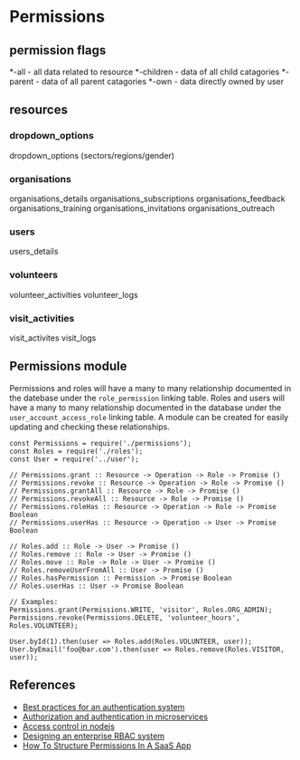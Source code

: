 # Permissions

## permission flags
*-all - all data related to resource
*-children - data of all child catagories
*-parent - data of all parent catagories
*-own - data directly owned by user

## resources

### dropdown_options
dropdown_options (sectors/regions/gender)

### organisations
organisations_details
organisations_subscriptions
organisations_feedback
organisations_training
organisations_invitations
organisations_outreach

### users
users_details

### volunteers
volunteer_activities
volunteer_logs

### visit_activities
visit_activites
visit_logs

## Permissions module

Permissions and roles will have a many to many relationship documented in the datebase under the `role_permission` linking table.
Roles and users will have a many to many relationship documented in the database under the `user_account_access_role` linking table.
A module can be created for easily updating and checking these relationships.

```
const Permissions = require('./permissions');
const Roles = require('./roles');
const User = require('../user');

// Permissions.grant :: Resource -> Operation -> Role -> Promise ()
// Permissions.revoke :: Resource -> Operation -> Role -> Promise ()
// Permissions.grantAll :: Resource -> Role -> Promise ()
// Permissions.revokeAll :: Resource -> Role -> Promise ()
// Permissions.roleHas :: Resource -> Operation -> Role -> Promise Boolean
// Permissions.userHas :: Resource -> Operation -> User -> Promise Boolean

// Roles.add :: Role -> User -> Promise ()
// Roles.remove :: Role -> User -> Promise ()
// Roles.move :: Role -> Role -> User -> Promise ()
// Roles.removeUserFromAll :: User -> Promise ()
// Roles.hasPermission :: Permission -> Promise Boolean
// Roles.userHas :: User -> Promise Boolean

// Examples:
Permissions.grant(Permissions.WRITE, 'visitor', Roles.ORG_ADMIN);
Permissions.revoke(Permissions.DELETE, 'volunteer_hours', Roles.VOLUNTEER);

User.byId(1).then(user => Roles.add(Roles.VOLUNTEER, user));
User.byEmail('foo@bar.com').then(user => Roles.remove(Roles.VISITOR, user));

```

## References

- [Best practices for an authentication system](https://cybersecurity.ieee.org/blog/2016/06/02/design-best-practices-for-an-authentication-system/)
- [Authorization and authentication in microservices](https://initiate.andela.com/how-we-solved-authentication-and-authorization-in-our-microservice-architecture-994539d1b6e6)
- [Access control in nodejs](https://blog.nodeswat.com/implement-access-control-in-node-js-8567e7b484d1)
- [Designing an enterprise RBAC system](https://hackernoon.com/designing-an-enterprise-role-based-access-control-rbac-system-96e645c659b7)  
- [How To Structure Permissions In A SaaS App](https://heapanalytics.com/blog/engineering/structure-permissions-saas-app)